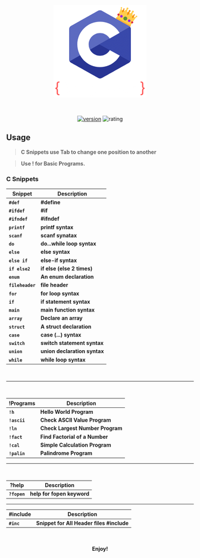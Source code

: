 
<center> 

![icon](https://raw.githubusercontent.com/milanjadav/cnipptes/master/assets/icon_250.png)



<br>

[![version](https://vsmarketplacebadge.apphb.com/version-short/milanjadav.cnippets.svg)](https://marketplace.visualstudio.com/items?itemName=milanjadav.cnippets)
![rating](https://badgen.net/vs-marketplace/rating/milanjadav.cnippets)

</center> 

## Usage

> **C Snippets use Tab to change one position to another**

> **Use ! for Basic Programs.**

### C Snippets

<b>

| Snippet      | Description              |
| ------------ | ------------------------ |
| `#def`       | #define                  |
| `#ifdef`     | #if                      |
| `#ifndef`    | #ifndef                  |
| `printf`     | printf syntax            |
| `scanf`      | scanf synatax            |
| `do`         | do...while loop syntax   |
| `else`       | else syntax              |
| `else if`    | else-if syntax           |
| `if else2`   | if else (else 2 times)   |
| `enum`       | An enum declaration      |
| `fileheader` | file header              |
| `for`        | for loop syntax          |
| `if`         | if statement syntax      |
| `main`       | main function syntax     |
| `array`      | Declare an array         |
| `struct`     | A struct declaration     |
| `case`       | case (...) syntax        |
| `switch`     | switch statement syntax  |
| `union`      | union declaration syntax |
| `while`      | while loop syntax        |

<br>

 <hr>
 
 <br>

| !Programs | Description                  |
| --------- | ---------------------------- |
| `!h`      | Hello World Program          |
| `!ascii`  | Check ASCII Value Program    |
| `!ln`     | Check Largest Number Program |
| `!fact`   | Find Factorial of a Number   |
| `!cal`    | Simple Calculation Program   |
| `!palin`  | Palindrome Program           |
<hr>
<br>

| ?help    | Description            |
| -------- | ---------------------- |
| `?fopen` | help for fopen keyword |

<hr>

| #include | Description                           |
| -------- | ------------------------------------- |
| `#inc`   | Snippet for All Header files #include |

<b>

<br>

<br>

<center> Enjoy! </center>
